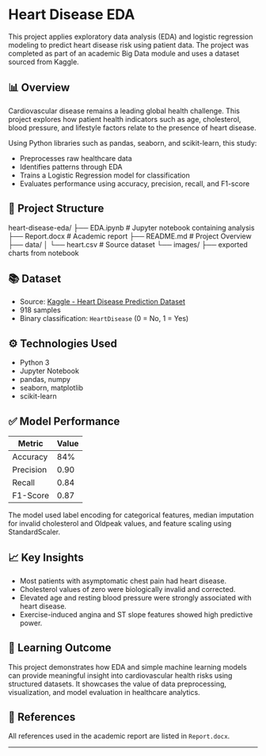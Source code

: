 # Heart Disease EDA

This project applies exploratory data analysis (EDA) and logistic regression modeling to predict heart disease risk using patient data. The project was completed as part of an academic Big Data module and uses a dataset sourced from Kaggle.

## 📊 Overview

Cardiovascular disease remains a leading global health challenge. This project explores how patient health indicators such as age, cholesterol, blood pressure, and lifestyle factors relate to the presence of heart disease.

Using Python libraries such as pandas, seaborn, and scikit-learn, this study:
- Preprocesses raw healthcare data
- Identifies patterns through EDA
- Trains a Logistic Regression model for classification
- Evaluates performance using accuracy, precision, recall, and F1-score

## 📁 Project Structure

heart-disease-eda/
├── EDA.ipynb # Jupyter notebook containing analysis
    ├── Report.docx # Academic report
├── README.md # Project Overview
├── data/
│   └── heart.csv # Source dataset
└── images/
    ├── exported charts from notebook

## 📚 Dataset

- Source: [Kaggle - Heart Disease Prediction Dataset](https://www.kaggle.com/datasets/fedesoriano/heart-failure-prediction)
- 918 samples
- Binary classification: `HeartDisease` (0 = No, 1 = Yes)

## ⚙️ Technologies Used

- Python 3
- Jupyter Notebook
- pandas, numpy
- seaborn, matplotlib
- scikit-learn

## ✅ Model Performance

| Metric     | Value  |
|------------|--------|
| Accuracy   | 84%    |
| Precision  | 0.90   |
| Recall     | 0.84   |
| F1-Score   | 0.87   |

The model used label encoding for categorical features, median imputation for invalid cholesterol and Oldpeak values, and feature scaling using StandardScaler.

## 📈 Key Insights

- Most patients with asymptomatic chest pain had heart disease.
- Cholesterol values of zero were biologically invalid and corrected.
- Elevated age and resting blood pressure were strongly associated with heart disease.
- Exercise-induced angina and ST slope features showed high predictive power.

## 🧠 Learning Outcome

This project demonstrates how EDA and simple machine learning models can provide meaningful insight into cardiovascular health risks using structured datasets. It showcases the value of data preprocessing, visualization, and model evaluation in healthcare analytics.

## 📜 References

All references used in the academic report are listed in `Report.docx`.

---
